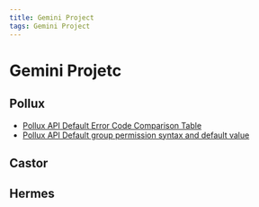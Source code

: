 ```yaml
---
title: Gemini Project
tags: Gemini Project
---
```


# Gemini Projetc

## Pollux

- [Pollux API Default Error Code Comparison Table](https://hackmd.io/@aries0d0f/B1jfjVfyE)
- [Pollux API Default group permission syntax and default value](https://hackmd.io/@aries0d0f/SydhFlsZH)

## Castor

## Hermes